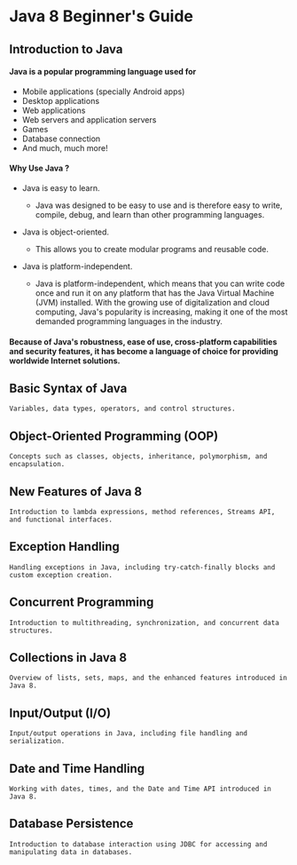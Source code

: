 # Java 8 Beginner's Guide
## Introduction to Java 
#### Java is a popular programming language used for 
- Mobile applications (specially Android apps)
- Desktop applications
- Web applications
- Web servers and application servers
- Games
- Database connection
- And much, much more!

#### Why Use Java ?

- Java is easy to learn.
    - Java was designed to be easy to use and is therefore easy to write,   compile, debug, and learn than other programming languages.

- Java is object-oriented.
    - This allows you to create modular programs and reusable code.

- Java is platform-independent.
    - Java is platform-independent, which means that you can write code once and run it on any platform that has the Java Virtual Machine (JVM) installed. With the growing use of digitalization and cloud computing, Java's popularity is increasing, making it one of the most demanded programming languages in the industry.


#### Because of Java's robustness, ease of use, cross-platform capabilities and security features, it has become a language of choice for providing worldwide Internet solutions.
## Basic Syntax of Java
    Variables, data types, operators, and control structures.

## Object-Oriented Programming (OOP)
    Concepts such as classes, objects, inheritance, polymorphism, and encapsulation.

## New Features of Java 8
    Introduction to lambda expressions, method references, Streams API, and functional interfaces.

## Exception Handling
    Handling exceptions in Java, including try-catch-finally blocks and custom exception creation.

## Concurrent Programming
    Introduction to multithreading, synchronization, and concurrent data structures.

## Collections in Java 8
    Overview of lists, sets, maps, and the enhanced features introduced in Java 8.

## Input/Output (I/O)
    Input/output operations in Java, including file handling and serialization.

## Date and Time Handling
    Working with dates, times, and the Date and Time API introduced in Java 8.

## Database Persistence
    Introduction to database interaction using JDBC for accessing and manipulating data in databases.
